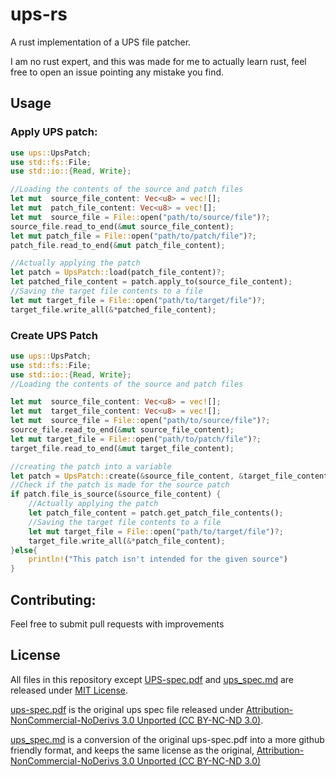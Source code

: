 # ups-rs
A rust implementation of a UPS file patcher.

I am no rust expert, and this was made for me to actually learn rust, feel free to open an issue pointing any mistake you find.
## Usage

### Apply UPS patch:
 ```rust
 use ups::UpsPatch;
use std::fs::File;
use std::io::{Read, Write};

//Loading the contents of the source and patch files
let mut  source_file_content: Vec<u8> = vec![];
let mut  patch_file_content: Vec<u8> = vec![];
let mut  source_file = File::open("path/to/source/file")?;
source_file.read_to_end(&mut source_file_content);
let mut patch_file = File::open("path/to/patch/file")?;
patch_file.read_to_end(&mut patch_file_content);

//Actually applying the patch
let patch = UpsPatch::load(patch_file_content)?;
let patched_file_content = patch.apply_to(source_file_content);
//Saving the target file contents to a file
let mut target_file = File::open("path/to/target/file")?;
target_file.write_all(&*patched_file_content);

 ```

### Create UPS Patch
 ```rust
 use ups::UpsPatch;
 use std::fs::File;
 use std::io::{Read, Write};
 //Loading the contents of the source and patch files

 let mut  source_file_content: Vec<u8> = vec![];
 let mut  target_file_content: Vec<u8> = vec![];
 let mut  source_file = File::open("path/to/source/file")?;
 source_file.read_to_end(&mut source_file_content);
 let mut target_file = File::open("path/to/patch/file")?;
 target_file.read_to_end(&mut target_file_content);

 //creating the patch into a variable
 let patch = UpsPatch::create(&source_file_content, &target_file_content);
 //Check if the patch is made for the source patch
 if patch.file_is_source(&source_file_content) {
     //Actually applying the patch
     let patch_file_content = patch.get_patch_file_contents();
     //Saving the target file contents to a file
     let mut target_file = File::open("path/to/target/file")?;
     target_file.write_all(&*patch_file_content);
 }else{
     println!("This patch isn't intended for the given source")
 }

 ```

## Contributing:
Feel free to submit pull requests with improvements

## License
All files in this repository except [UPS-spec.pdf](https://github.com/Laikar/ups-rs/blob/main/ups-spec.pdf "UPS-spec.pdf") and [ups_spec.md](https://github.com/Laikar/ups-rs/blob/main/ups_spec.md "ups_spec.md") are released under [MIT License](https://github.com/Laikar/ups-rs/blob/main/License.md "MIT License").

[ups-spec.pdf](https://github.com/Laikar/ups-rs/blob/main/ups-spec.pdf "ups-spec.pdf") is the original ups spec file released under  [Attribution-NonCommercial-NoDerivs 3.0 Unported (CC BY-NC-ND 3.0)](https://creativecommons.org/licenses/by-nc-nd/3.0/ "Attribution-NonCommercial-NoDerivs 3.0 Unported (CC BY-NC-ND 3.0)").

[ups_spec.md](https://github.com/Laikar/ups-rs/blob/main/ups_spec.md "ups_spec.md") is a conversion of the original ups-spec.pdf into a more github friendly format, and keeps the same license as the original, [Attribution-NonCommercial-NoDerivs 3.0 Unported (CC BY-NC-ND 3.0)](https://creativecommons.org/licenses/by-nc-nd/3.0/ "Attribution-NonCommercial-NoDerivs 3.0 Unported (CC BY-NC-ND 3.0)")